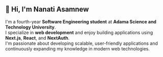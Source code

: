 
<!--
**nanati45/nanati45** is a ✨ _special_ ✨ repository because its `README.md` (this file) appears on your GitHub profile.

Here are some ideas to get you started:

- 🔭 I’m currently working on ...
- 🌱 I’m currently learning ...
- 👯 I’m looking to collaborate on ...
- 🤔 I’m looking for help with ...
- 💬 Ask me about ...
- 📫 How to reach me: ...
- 😄 Pronouns: ...
- ⚡ Fun fact: ...

-->
## 👋 Hi, I'm Nanati Asamnew

I'm a fourth-year **Software Engineering student** at **Adama Science and Technology University**.  
I specialize in **web development** and enjoy building applications using **Next.js**, **React**, and **NextAuth**.  
I'm passionate about developing scalable, user-friendly applications and continuously expanding my knowledge in modern web technologies.  



